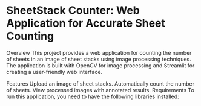 # SheetStack Counter: Web Application for Accurate Sheet Counting

Overview
This project provides a web application for counting the number of sheets in an image of sheet stacks using image processing techniques. The application is built with OpenCV for image processing and Streamlit for creating a user-friendly web interface.

Features
Upload an image of sheet stacks.
Automatically count the number of sheets.
View processed images with annotated results.
Requirements
To run this application, you need to have the following libraries installed:
